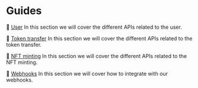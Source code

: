 # Guides

📄️ [User](./guides/user.md) In this section we will cover the different APIs related to the user.

📄️ [Token transfer](./guides/token-transfer.md) In this section we will cover the different APIs related to the token transfer.

📄️ [NFT minting](./guides/nft-minting.md) In this section we will cover the different APIs related to the NFT minting.

📄️ [Webhooks](./guides/webhooks.md) In this section we will cover how to integrate with our webhooks.
